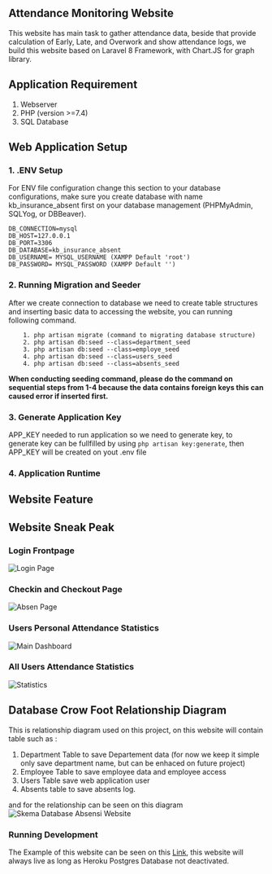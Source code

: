 ## Attendance Monitoring Website
This website has main task to gather attendance data, beside that provide calculation of Early, Late, and Overwork and show attendance logs, we build this website based on Laravel 8 Framework, with Chart.JS for graph library.

## Application Requirement
1. Webserver 
2. PHP (version >=7.4) 
3. SQL Database

## Web Application Setup

### 1. .ENV Setup 
For ENV file configuration change this section to your database configurations, make sure you create database with name kb_insurance_absent first on your database management (PHPMyAdmin, SQLYog, or DBBeaver).

``` 
DB_CONNECTION=mysql
DB_HOST=127.0.0.1
DB_PORT=3306
DB_DATABASE=kb_insurance_absent
DB_USERNAME= MYSQL_USERNAME (XAMPP Default 'root')
DB_PASSWORD= MYSQL_PASSWORD (XAMPP Default '')
```

### 2. Running Migration and Seeder

After we create connection to database we need to create table structures and inserting basic data to accessing the website, you can running following command. 

```
    1. php artisan migrate (command to migrating database structure)
    2. php artisan db:seed --class=department_seed
    3. php artisan db:seed --class=employe_seed
    4. php artisan db:seed --class=users_seed
    4. php artisan db:seed --class=absents_seed
```

**When conducting seeding command, please do the command on sequential steps from 1-4 because the data contains foreign keys this can caused error if inserted first.**


### 3. Generate Application Key
APP_KEY needed to run application so we need to generate key, to generate key can be fullfilled by using ```php artisan key:generate```, then APP_KEY will be created on yout .env file

### 4. Application Runtime


## Website Feature


## Website Sneak Peak

### Login Frontpage
![Login Page](https://user-images.githubusercontent.com/58820833/199671089-df6ad084-ab47-4005-b2b6-11b591fa52e3.PNG)

### Checkin and Checkout Page
![Absen Page](https://user-images.githubusercontent.com/58820833/199671111-0c2e0ae3-06ca-4168-bf78-9117482f72d8.PNG)

### Users Personal Attendance Statistics
![Main Dashboard](https://user-images.githubusercontent.com/58820833/199671130-8cc4a2db-775e-4ce1-9c5c-6ec0bca4bc5e.PNG)

### All Users Attendance Statistics
![Statistics](https://user-images.githubusercontent.com/58820833/199671148-f32af3ed-6157-4a7b-b990-628ba07bb6e2.PNG)



## Database Crow Foot Relationship Diagram

This is relationship diagram used on this project, on this website will contain table such as :
 
1. Department Table to save Departement data (for now we keep it simple only save department name, but can be enhaced on future project)
2. Employee Table to save employee data and employee access
3. Users Table save web application user 
4. Absents table to save absents log. 

and for the relationship can be seen on this diagram 
![Skema Database Absensi Website](https://user-images.githubusercontent.com/58820833/199228900-854e8a21-62ca-4ec9-a660-1f4de3fdd91c.png)



### Running Development 
The Example of this website can be seen on this [Link](http://kb-attendance.herokuapp.com/), this website will always live as long as Heroku Postgres Database not deactivated. 

